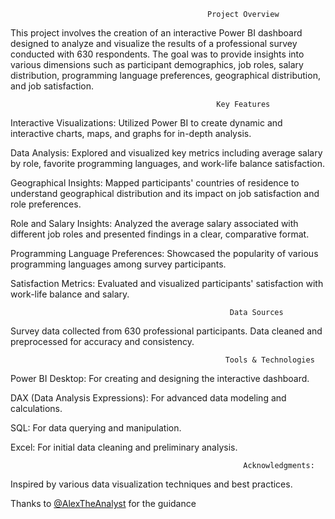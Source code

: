                                                 Project Overview

This project involves the creation of an interactive Power BI dashboard designed to analyze and visualize the results of a professional survey conducted with 630 respondents. The goal was to provide insights into various dimensions such as participant demographics, job roles, salary distribution, programming language preferences, geographical distribution, and job satisfaction.

                                                  Key Features

Interactive Visualizations: Utilized Power BI to create dynamic and interactive charts, maps, and graphs for in-depth analysis.

Data Analysis: Explored and visualized key metrics including average salary by role, favorite programming languages, and work-life balance satisfaction.

Geographical Insights: Mapped participants' countries of residence to understand geographical distribution and its impact on job satisfaction and role preferences.

Role and Salary Insights: Analyzed the average salary associated with different job roles and presented findings in a clear, comparative format.

Programming Language Preferences: Showcased the popularity of various programming languages among survey participants.

Satisfaction Metrics: Evaluated and visualized participants' satisfaction with work-life balance and salary.

                                                     Data Sources

Survey data collected from 630 professional participants.
Data cleaned and preprocessed for accuracy and consistency.

                                                    Tools & Technologies

Power BI Desktop: For creating and designing the interactive dashboard.

DAX (Data Analysis Expressions): For advanced data modeling and calculations.

SQL: For data querying and manipulation.

Excel: For initial data cleaning and preliminary analysis.

                                                        Acknowledgments:

Inspired by various data visualization techniques and best practices.

Thanks to [@AlexTheAnalyst](https://github.com/AlexTheAnalyst) for the guidance 
